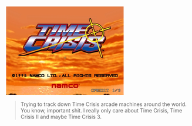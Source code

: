 ![Time Crisis](https://github.com/dylanegan/time-crisis/raw/master/time-crisis.jpg)

> Trying to track down Time Crisis arcade machines around the world. You know, important shit.
> I really only care about Time Crisis, Time Crisis II and maybe Time Crisis 3.
